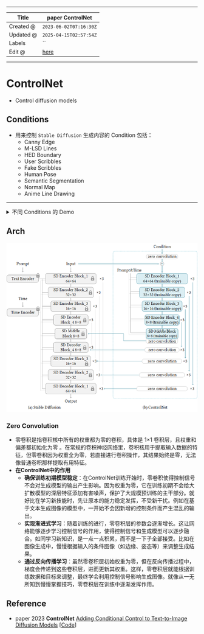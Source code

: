 -----

| Title     | paper ControlNet                                      |
| --------- | ----------------------------------------------------- |
| Created @ | `2023-06-02T07:16:30Z`                                |
| Updated @ | `2025-04-15T02:57:54Z`                                |
| Labels    | \`\`                                                  |
| Edit @    | [here](https://github.com/junxnone/aiwiki/issues/407) |

-----

# ControlNet

  - Control diffusion models

## Conditions

  - 用来控制 `Stable Diffusion` 生成内容的 Condition 包括：
      - Canny Edge
      - M-LSD Lines
      - HED Boundary
      - User Scribbles
      - Fake Scribbles
      - Human Pose
      - Semantic Segmentation
      - Normal Map
      - Anime Line Drawing

-----

<details>
<summary>不同 Conditions 的 Demo</summary>

| Input                 | Demo                                                         |
| --------------------- | ------------------------------------------------------------ |
| Canny Edge            | ![image](media/53f7925c474199a5e6c9c3a77e2d9a6a995af3ae.png) |
| M-LSD Lines           | ![image](media/e8b0d7aaf19e68deaf4cd9a5ab8e5cff49982e74.png) |
| HED Boundary          | ![image](media/c7c7feb286a1af7c197ee9b1130ccd7504774ca3.png) |
| User Scribbles        | ![image](media/894d46e0698519ef99b32d25bb950c5c5abb8c00.png) |
| Fake Scribbles        | ![image](media/40ce21da93f992a2678d5d4a8ef13343f0ed3e07.png) |
| Human Pose            | ![image](media/73d82a1573ae2f153e93f460af2c157fee164dd4.png) |
| Semantic Segmentation | ![image](media/28c892b0cbcfc06b1c2b056702e281d32f137dbf.png) |
| Depth                 | ![image](media/fe120fd79f1beda08a0532f4e62c92b4ff57c2a3.png) |
| Normal Map            | ![image](media/7f866dc9b774a411381107e205bdb79321822f7d.png) |
| Anime Line Drawing    | ![image](media/5544b107fc412c0b81045d506b7beb680ef2f04c.png) |

</details>

## Arch

![image](media/cff6e50226b23ea9b86d6f7a5064b3436acae164.png)

### Zero Convolution

  - 零卷积是指卷积核中所有的权重都为零的卷积，具体是 1×1 卷积层，且权重和偏差都初始化为零
    。在常规的卷积神经网络里，卷积核用于提取输入数据的特征，但零卷积因为权重全为零，若直接进行卷积操作，其结果始终是零，无法像普通卷积那样提取有用特征。
  - **在ControlNet中的作用**
      - **确保训练初期模型稳定**：在ControlNet训练开始时，零卷积使得控制信号不会对生成模型的输出产生影响。因为权重为零，它在训练初期不会给大扩散模型的深层特征添加有害噪声，保护了大规模预训练的主干部分。就好比在学习新技能时，先让原本的能力稳定发挥，不受新干扰。例如在基于文本生成图像的模型中，一开始不会因新增的控制条件而产生混乱的输出。
      - **实现渐进式学习**：随着训练的进行，零卷积层的参数会逐渐增长。这让网络能够逐步学习控制信号的作用，使得控制信号和生成模型可以逐步融合。如同学习新知识，是一点一点积累，而不是一下子全部接受。比如在图像生成中，慢慢根据输入的条件图像（如边缘、姿态等）来调整生成结果。
      - **通过反向传播学习**：虽然零卷积层初始权重为零，但在反向传播过程中，梯度会传递到这些卷积层，进而更新其权重。这样，零卷积层就能根据训练数据和目标来调整，最终学会利用控制信号影响生成图像。就像从一无所知到慢慢掌握技巧，零卷积层在训练中逐渐发挥作用。

## Reference

  - paper 2023 **ControlNet** [Adding Conditional Control to
    Text-to-Image Diffusion Models](https://arxiv.org/abs/2302.05543)
    \[[Code](https://github.com/lllyasviel/ControlNet/tree/main)\]
